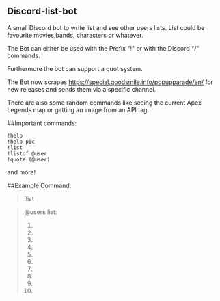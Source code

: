## Discord-list-bot
A small Discord bot to write list and see other users lists. List could be favourite movies,bands, characters or whatever. 

The Bot can either be used with the Prefix "!" or with the Discord "/" commands.

Furthermore the bot can support a quot system.

The Bot now scrapes https://special.goodsmile.info/popupparade/en/ for new releases and sends them via a specific channel.

There are also some random commands like seeing the current Apex Legends map or getting an image from an API tag.

##Important commands: <br>
```
!help
!help pic
!list
!listof @user
!quote (@user)
```

and more!

##Example Command: <br>
> !list

> @users <content> list: 
> 
> 1. 
> 2. 
> 3. 
> 4. 
> 5. 
> 6. 
> 7. 
> 8. 
> 9. 
> 10.
